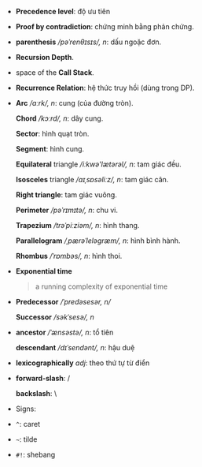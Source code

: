 -  **Precedence level**: độ ưu tiên

- **Proof by contradiction**: chứng minh bằng phản chứng.

- **parenthesis** */pəˈrenθɪsɪs/, n*: dấu ngoặc đơn.

- **Recursion Depth**.

-  space of the **Call Stack**.

- **Recurrence Relation**: hệ thức truy hồi (dùng trong DP).

- **Arc** */ɑːrk/, n*: cung (của đường tròn).

  **Chord** */kɔːrd/, n*: dây cung.
  
  **Sector**: hình quạt tròn.
  
  **Segment**: hình cung.
  
  **Equilateral** triangle */iːkwə'lætərəl/, n*: tam giác đều.
  
  **Isosceles** triangle */aɪˌsɒsəliːz/, n*: tam giác cân.
  
  **Right triangle**: tam giác vuông.
  
  **Perimeter** */pəˈrɪmɪtə/, n*: chu vi.
  
  **Trapezium** */trəˈpiːziəm/, n*: hình thang.
  
  **Parallelogram** */ˌpærəˈleləɡræm/, n*: hình bình hành.
  
  **Rhombus** */ˈrɒmbəs/, n*: hình thoi.
  
- **Exponential time**
  > a running complexity of exponential time
  
- **Predecessor** */ˈpredəsesər, n/*

  **Successor** */səkˈsesə/, n*
  
- **ancestor** */ˈænsəstə/, n*: tổ tiên

  **descendant** */dɪˈsendənt/, n*: hậu duệ

- **lexicographically** *adj*: theo thứ tự từ điển

- **forward-slash**: /

  **backslash**: \
  
- Signs:
 - `^`: caret
 - `~`: tilde
 - `#!`: shebang
